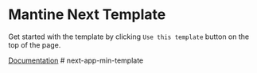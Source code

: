 # Mantine Next Template

Get started with the template by clicking `Use this template` button on the top of the page.

[Documentation](https://mantine.dev/guides/next/)
#   n e x t - a p p - m i n - t e m p l a t e  
 